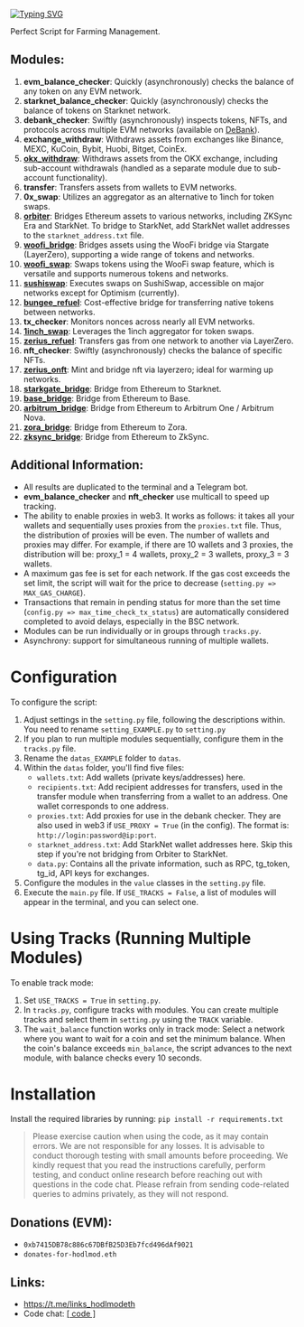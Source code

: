 [![Typing SVG](https://readme-typing-svg.herokuapp.com?color=%2336BCF7&lines=All-in-one+V2)](https://git.io/typing-svg)

Perfect Script for Farming Management.

## Modules:

1. **evm_balance_checker**: Quickly (asynchronously) checks the balance of any token on any EVM network.
2. **starknet_balance_checker**: Quickly (asynchronously) checks the balance of tokens on Starknet network.
3. **debank_checker**: Swiftly (asynchronously) inspects tokens, NFTs, and protocols across multiple EVM networks (available on [DeBank](https://debank.com/)).
4. **exchange_withdraw**: Withdraws assets from exchanges like Binance, MEXC, KuCoin, Bybit, Huobi, Bitget, CoinEx.
5. **[okx_withdraw](https://www.okx.com/)**: Withdraws assets from the OKX exchange, including sub-account withdrawals (handled as a separate module due to sub-account functionality).
6. **transfer**: Transfers assets from wallets to EVM networks.
7. **0x_swap**: Utilizes an aggregator as an alternative to 1inch for token swaps.
8. **[orbiter](https://www.orbiter.finance/)**: Bridges Ethereum assets to various networks, including ZKSync Era and StarkNet. To bridge to StarkNet, add StarkNet wallet addresses to the `starknet_address.txt` file.
9. **[woofi_bridge](https://fi.woo.org/)**: Bridges assets using the WooFi bridge via Stargate (LayerZero), supporting a wide range of tokens and networks.
10. **[woofi_swap](https://fi.woo.org/)**: Swaps tokens using the WooFi swap feature, which is versatile and supports numerous tokens and networks.
11. **[sushiswap](https://www.sushi.com/swap)**: Executes swaps on SushiSwap, accessible on major networks except for Optimism (currently).
12. **[bungee_refuel](https://www.bungee.exchange/refuel)**: Cost-effective bridge for transferring native tokens between networks.
13. **tx_checker**: Monitors nonces across nearly all EVM networks.
14. **[1inch_swap](https://app.1inch.io/)**: Leverages the 1inch aggregator for token swaps.
15. **[zerius_refuel](https://zerius.io/)**: Transfers gas from one network to another via LayerZero.
16. **nft_checker**: Swiftly (asynchronously) checks the balance of specific NFTs.
17. **[zerius_onft](https://zerius.io/)**: Mint and bridge nft via layerzero; ideal for warming up networks.
18. **[starkgate_bridge](https://starkgate.starknet.io/)**: Bridge from Ethereum to Starknet. 
19. **[base_bridge](https://bridge.base.org/deposit)**: Bridge from Ethereum to Base.
20. **[arbitrum_bridge](https://bridge.arbitrum.io/?l2ChainId=42161)**: Bridge from Ethereum to Arbitrum One / Arbitrum Nova.
21. **[zora_bridge](https://bridge.zora.energy/)**: Bridge from Ethereum to Zora.
22. **[zksync_bridge](https://portal.txsync.io/bridge/)**: Bridge from Ethereum to ZkSync.

## Additional Information:

- All results are duplicated to the terminal and a Telegram bot.
- **evm_balance_checker** and **nft_checker** use multicall to speed up tracking.
- The ability to enable proxies in web3. It works as follows: it takes all your wallets and sequentially uses proxies from the `proxies.txt` file. Thus, the distribution of proxies will be even. The number of wallets and proxies may differ. For example, if there are 10 wallets and 3 proxies, the distribution will be: proxy_1 = 4 wallets, proxy_2 = 3 wallets, proxy_3 = 3 wallets.
- A maximum gas fee is set for each network. If the gas cost exceeds the set limit, the script will wait for the price to decrease (`setting.py => MAX_GAS_CHARGE`).
- Transactions that remain in pending status for more than the set time (`config.py => max_time_check_tx_status`) are automatically considered completed to avoid delays, especially in the BSC network.
- Modules can be run individually or in groups through `tracks.py`.
- Asynchrony: support for simultaneous running of multiple wallets.

# Configuration

To configure the script:

1. Adjust settings in the `setting.py` file, following the descriptions within. You need to rename `setting_EXAMPLE.py` to `setting.py`
2. If you plan to run multiple modules sequentially, configure them in the `tracks.py` file.
3. Rename the `datas_EXAMPLE` folder to `datas`.
4. Within the `datas` folder, you'll find five files:
   - `wallets.txt`: Add wallets (private keys/addresses) here.
   - `recipients.txt`: Add recipient addresses for transfers, used in the transfer module when transferring from a wallet to an address. One wallet corresponds to one address.
   - `proxies.txt`: Add proxies for use in the debank checker. They are also used in web3 if `USE_PROXY = True` (in the config). The format is: `http://login:password@ip:port`.
   - `starknet_address.txt`: Add StarkNet wallet addresses here. Skip this step if you're not bridging from Orbiter to StarkNet.
   - `data.py`: Contains all the private information, such as RPC, tg_token, tg_id, API keys for exchanges.
5. Configure the modules in the `value` classes in the `setting.py` file.
6. Execute the `main.py` file. If `USE_TRACKS = False`, a list of modules will appear in the terminal, and you can select one.

# Using Tracks (Running Multiple Modules)

To enable track mode:

1. Set `USE_TRACKS = True` in `setting.py`.
2. In `tracks.py`, configure tracks with modules. You can create multiple tracks and select them in `setting.py` using the `TRACK` variable.
3. The `wait_balance` function works only in track mode: Select a network where you want to wait for a coin and set the minimum balance. When the coin's balance exceeds `min_balance`, the script advances to the next module, with balance checks every 10 seconds.

# Installation

Install the required libraries by running: `pip install -r requirements.txt`

> Please exercise caution when using the code, as it may contain errors. We are not responsible for any losses. It is advisable to conduct thorough testing with small amounts before proceeding. We kindly request that you read the instructions carefully, perform testing, and conduct online research before reaching out with questions in the code chat. Please refrain from sending code-related queries to admins privately, as they will not respond.

## Donations (EVM): 
- `0xb7415DB78c886c67DBfB25D3Eb7fcd496dAf9021`
- `donates-for-hodlmod.eth`

## Links:
- https://t.me/links_hodlmodeth
- Code chat: [[ code ]](https://t.me/code_hodlmodeth)